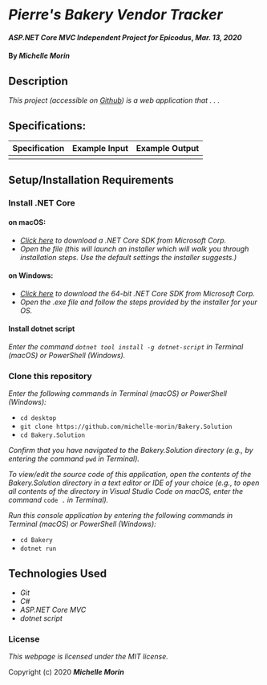 # _Pierre's Bakery Vendor Tracker_

#### _ASP.NET Core MVC Independent Project for Epicodus_, _Mar. 13, 2020_

#### By _**Michelle Morin**_

## Description

_This project (accessible on [Github](https://github.com/michelle-morin/Bakery.Solution)) is a web application that . . ._ 

## Specifications:

| Specification | Example Input | Example Output |
| ------------- |:-------------:| -------------:|
|  |  |  | 


## Setup/Installation Requirements

### Install .NET Core

#### on macOS:
* _[Click here](https://dotnet.microsoft.com/download/thank-you/dotnet-sdk-2.2.106-macos-x64-installer) to download a .NET Core SDK from Microsoft Corp._
* _Open the file (this will launch an installer which will walk you through installation steps. Use the default settings the installer suggests.)_

#### on Windows:
* _[Click here](https://dotnet.microsoft.com/download/thank-you/dotnet-sdk-2.2.203-windows-x64-installer) to download the 64-bit .NET Core SDK from Microsoft Corp._
* _Open the .exe file and follow the steps provided by the installer for your OS._

#### Install dotnet script
_Enter the command ``dotnet tool install -g dotnet-script`` in Terminal (macOS) or PowerShell (Windows)._

### Clone this repository

_Enter the following commands in Terminal (macOS) or PowerShell (Windows):_
* ``cd desktop``
* ``git clone https://github.com/michelle-morin/Bakery.Solution``
* ``cd Bakery.Solution``

_Confirm that you have navigated to the Bakery.Solution directory (e.g., by entering the command_ ``pwd`` _in Terminal)._

_To view/edit the source code of this application, open the contents of the Bakery.Solution directory in a text editor or IDE of your choice (e.g., to open all contents of the directory in Visual Studio Code on macOS, enter the command_ ``code .`` _in Terminal)._

_Run this console application by entering the following commands in Terminal (macOS) or PowerShell (Windows):_
* ``cd Bakery``
* ``dotnet run``

## Technologies Used
* _Git_
* _C#_
* _ASP.NET Core MVC_
* _dotnet script_

### License

*This webpage is licensed under the MIT license.*

Copyright (c) 2020 **_Michelle Morin_**